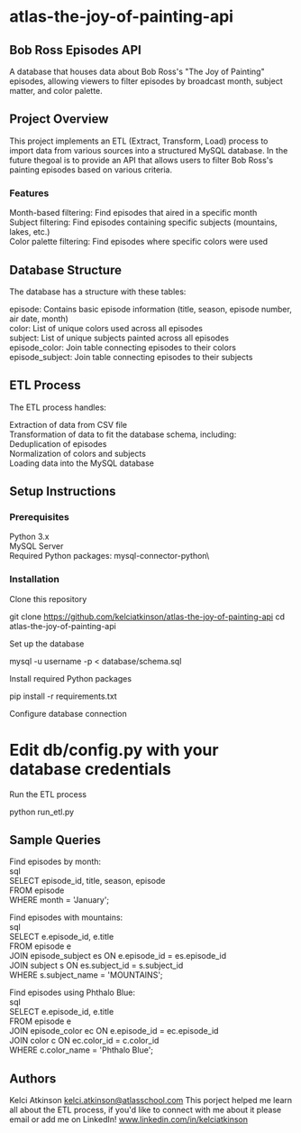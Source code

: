 # atlas-the-joy-of-painting-api

## Bob Ross Episodes API

A database that houses data about Bob Ross's "The Joy of Painting" episodes, allowing viewers to filter episodes by broadcast month, subject matter, and color palette.

## Project Overview

This project implements an ETL (Extract, Transform, Load) process to import data from various sources into a structured MySQL database. In the future thegoal is to provide an API that allows users to filter Bob Ross's painting episodes based on various criteria.

### Features

Month-based filtering: Find episodes that aired in a specific month\
Subject filtering: Find episodes containing specific subjects (mountains, lakes, etc.)\
Color palette filtering: Find episodes where specific colors were used
## Database Structure

The database has a structure with these tables:

episode: Contains basic episode information (title, season, episode number, air date, month)\
color: List of unique colors used across all episodes\
subject: List of unique subjects painted across all episodes\
episode_color: Join table connecting episodes to their colors\
episode_subject: Join table connecting episodes to their subjects
## ETL Process

The ETL process handles:

Extraction of data from CSV file\
Transformation of data to fit the database schema, including:\
Deduplication of episodes\
Normalization of colors and subjects\
Loading data into the MySQL database
## Setup Instructions

### Prerequisites

Python 3.x\
MySQL Server\
Required Python packages: mysql-connector-python\
### Installation

Clone this repository

git clone https://github.com/kelciatkinson/atlas-the-joy-of-painting-api
cd atlas-the-joy-of-painting-api

Set up the database

mysql -u username -p < database/schema.sql

Install required Python packages

pip install -r requirements.txt

Configure database connection

# Edit db/config.py with your database credentials

Run the ETL process

python run_etl.py


## Sample Queries

Find episodes by month:\
sql\
SELECT episode_id, title, season, episode\
FROM episode\
WHERE month = 'January';

Find episodes with mountains:\
sql\
SELECT e.episode_id, e.title\
FROM episode e\
JOIN episode_subject es ON e.episode_id = es.episode_id\
JOIN subject s ON es.subject_id = s.subject_id\
WHERE s.subject_name = 'MOUNTAINS';

Find episodes using Phthalo Blue:\
sql\
SELECT e.episode_id, e.title\
FROM episode e\
JOIN episode_color ec ON e.episode_id = ec.episode_id\
JOIN color c ON ec.color_id = c.color_id\
WHERE c.color_name = 'Phthalo Blue';

## Authors
Kelci Atkinson <kelci.atkinson@atlasschool.com>
This porject helped me learn  all about the ETL process, if you'd like to connect with me about it please email or add me on LinkedIn! www.linkedin.com/in/kelciatkinson
